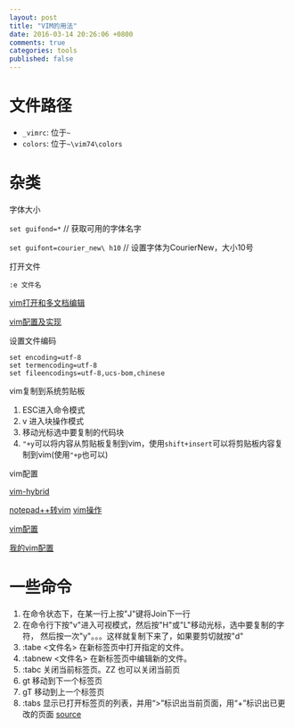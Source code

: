 ```yaml
---
layout: post
title: "VIM的用法"
date: 2016-03-14 20:26:06 +0800
comments: true
categories: tools
published: false
---
```



# 文件路径
+ `_vimrc`: 位于`~`
+ `colors`: 位于`~\vim74\colors`

# 杂类
字体大小

`set guifond=*` // 获取可用的字体名字

`set guifont=courier_new\ h10` // 设置字体为CourierNew，大小10号

打开文件

`:e 文件名`

[vim打开和多文档编辑](http://blog.csdn.net/huiguixian/article/details/6231425)

[vim配置及实现](http://blog.csdn.net/neighbor1000/article/details/8707450)

设置文件编码

```
set encoding=utf-8
set termencoding=utf-8
set fileencodings=utf-8,ucs-bom,chinese  
```

vim复制到系统剪贴板

1. ESC进入命令模式
2. v 进入块操作模式
3. 移动光标选中要复制的代码块
4. `"+y`可以将内容从剪贴板复制到vim，使用`shift+insert`可以将剪贴板内容复制到vim(使用`"+p`也可以)

vim配置

[vim-hybrid](https://github.com/w0ng/vim-hybrid)


[notepad++转vim](http://www.cppblog.com/everett/archive/2012/05/13/174777.aspx)
[vim操作](http://www.cnblogs.com/lansh/archive/2010/08/19/1803378.html)

[vim配置](http://blog.csdn.net/anders_zhuo/article/details/8949003)

[我的vim配置](http://blog.csdn.net/lonfee88/article/details/6325246)

# 一些命令
1. 在命令状态下，在某一行上按"J"键将Join下一行
2. 在命令行下按"v"进入可视模式，然后按"H"或"L"移动光标，选中要复制的字符， 然后按一次"y"。。。这样就复制下来了，如果要剪切就按"d"
3. :tabe <文件名>  在新标签页中打开指定的文件。
4. :tabnew <文件名>  在新标签页中编辑新的文件。
5. :tabc  关闭当前标签页。ZZ 也可以关闭当前页
6. gt  移动到下一个标签页
7. gT  移动到上一个标签页
8. :tabs  显示已打开标签页的列表，并用“>”标识出当前页面，用“+”标识出已更改的页面 [source](http://blog.csdn.net/fuxingdaima/article/details/8658342)


[ref]: http://www.vim.org/download.php#pc

